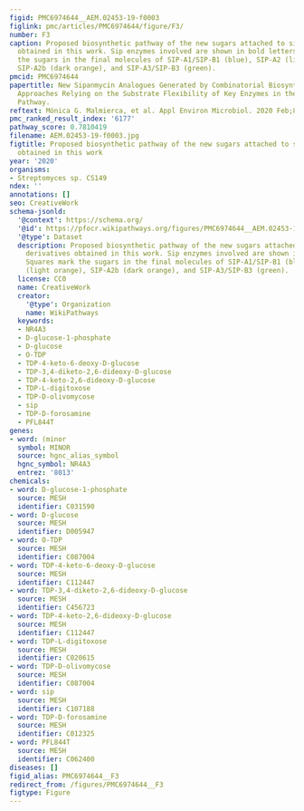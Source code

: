 ```yaml
---
figid: PMC6974644__AEM.02453-19-f0003
figlink: pmc/articles/PMC6974644/figure/F3/
number: F3
caption: Proposed biosynthetic pathway of the new sugars attached to sipanmycin derivatives
  obtained in this work. Sip enzymes involved are shown in bold letters. Squares mark
  the sugars in the final molecules of SIP-A1/SIP-B1 (blue), SIP-A2 (light orange),
  SIP-A2b (dark orange), and SIP-A3/SIP-B3 (green).
pmcid: PMC6974644
papertitle: New Sipanmycin Analogues Generated by Combinatorial Biosynthesis and Mutasynthesis
  Approaches Relying on the Substrate Flexibility of Key Enzymes in the Biosynthetic
  Pathway.
reftext: Mónica G. Malmierca, et al. Appl Environ Microbiol. 2020 Feb;86(3):e02453-19.
pmc_ranked_result_index: '6177'
pathway_score: 0.7810419
filename: AEM.02453-19-f0003.jpg
figtitle: Proposed biosynthetic pathway of the new sugars attached to sipanmycin derivatives
  obtained in this work
year: '2020'
organisms:
- Streptomyces sp. CS149
ndex: ''
annotations: []
seo: CreativeWork
schema-jsonld:
  '@context': https://schema.org/
  '@id': https://pfocr.wikipathways.org/figures/PMC6974644__AEM.02453-19-f0003.html
  '@type': Dataset
  description: Proposed biosynthetic pathway of the new sugars attached to sipanmycin
    derivatives obtained in this work. Sip enzymes involved are shown in bold letters.
    Squares mark the sugars in the final molecules of SIP-A1/SIP-B1 (blue), SIP-A2
    (light orange), SIP-A2b (dark orange), and SIP-A3/SIP-B3 (green).
  license: CC0
  name: CreativeWork
  creator:
    '@type': Organization
    name: WikiPathways
  keywords:
  - NR4A3
  - D-glucose-1-phosphate
  - D-glucose
  - O-TDP
  - TDP-4-keto-6-deoxy-D-glucose
  - TDP-3,4-diketo-2,6-dideoxy-D-glucose
  - TDP-4-keto-2,6-dideoxy-D-glucose
  - TDP-L-digitoxose
  - TDP-D-olivomycose
  - sip
  - TDP-D-forosamine
  - PFL844T
genes:
- word: (minor
  symbol: MINOR
  source: hgnc_alias_symbol
  hgnc_symbol: NR4A3
  entrez: '8013'
chemicals:
- word: D-glucose-1-phosphate
  source: MESH
  identifier: C031590
- word: D-glucose
  source: MESH
  identifier: D005947
- word: O-TDP
  source: MESH
  identifier: C087004
- word: TDP-4-keto-6-deoxy-D-glucose
  source: MESH
  identifier: C112447
- word: TDP-3,4-diketo-2,6-dideoxy-D-glucose
  source: MESH
  identifier: C456723
- word: TDP-4-keto-2,6-dideoxy-D-glucose
  source: MESH
  identifier: C112447
- word: TDP-L-digitoxose
  source: MESH
  identifier: C020615
- word: TDP-D-olivomycose
  source: MESH
  identifier: C087004
- word: sip
  source: MESH
  identifier: C107188
- word: TDP-D-forosamine
  source: MESH
  identifier: C012325
- word: PFL844T
  source: MESH
  identifier: C062400
diseases: []
figid_alias: PMC6974644__F3
redirect_from: /figures/PMC6974644__F3
figtype: Figure
---
```

